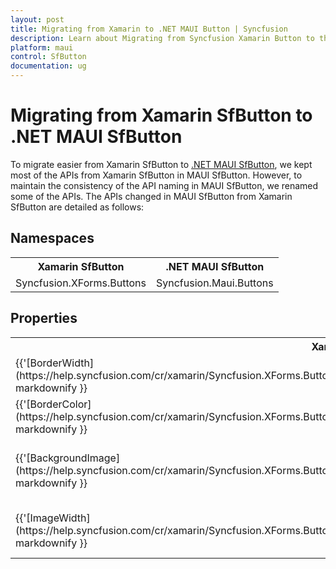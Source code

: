 ```yaml
---
layout: post
title: Migrating from Xamarin to .NET MAUI Button | Syncfusion 
description: Learn about Migrating from Syncfusion Xamarin Button to the Syncfusion .NET MAUI Button control and more here.
platform: maui
control: SfButton
documentation: ug
---  
```


# Migrating from Xamarin SfButton to .NET MAUI SfButton 

To migrate easier from Xamarin SfButton to [.NET MAUI SfButton](https://www.syncfusion.com/maui-controls/maui-button), we kept most of the APIs from Xamarin SfButton in MAUI SfButton. However, to maintain the consistency of the API naming in MAUI SfButton, we renamed some of the APIs. The APIs changed in MAUI SfButton from Xamarin SfButton are detailed as follows:

## Namespaces 

<table>
<tr>
<th>Xamarin SfButton</th>
<th>.NET MAUI SfButton</th></tr>
<tr>
<td>Syncfusion.XForms.Buttons</td>
<td>Syncfusion.Maui.Buttons</td></tr>
</table>

## Properties

<table> 
<tr>
<th>Xamarin SfButton</th>
<th>.NET MAUI SfButton</th>
<th>Description</th></tr>
<tr>
<td> {{'[BorderWidth](https://help.syncfusion.com/cr/xamarin/Syncfusion.XForms.Buttons.SfButton.html#Syncfusion_XForms_Buttons_SfButton_BorderWidth)'| markdownify }}</td>
<td> {{'[StrokeThickness](https://help.syncfusion.com/cr/maui/Syncfusion.Maui.Core.ButtonBase.html#Syncfusion_Maui_Core_ButtonBase_StrokeThickness)'| markdownify }}</td>
<td>Gets or sets the stroke thickness.</td></tr>
<tr>
<td> {{'[BorderColor](https://help.syncfusion.com/cr/xamarin/Syncfusion.XForms.Buttons.SfButton.html#Syncfusion_XForms_Buttons_SfButton_BorderColor)'| markdownify }}</td>
<td> {{'[Stroke](https://help.syncfusion.com/cr/maui/Syncfusion.Maui.Core.ButtonBase.html#Syncfusion_Maui_Core_ButtonBase_Stroke)'| markdownify }}</td>
<td>Gets or sets the color of the border.</td></tr>
<tr>
<td> {{'[BackgroundImage](https://help.syncfusion.com/cr/xamarin/Syncfusion.XForms.Buttons.SfButton.html#Syncfusion_XForms_Buttons_SfButton_BackgroundImage)'| markdownify }}</td>
<td> {{'[BackgroundImageSource](https://help.syncfusion.com/cr/maui/Syncfusion.Maui.Core.ButtonBase.html#Syncfusion_Maui_Core_ButtonBase_BackgroundImageSource)'| markdownify }} </td>
<td>Gets or sets the background image in Button.</td></tr>
<tr>
<td> {{'[ImageWidth](https://help.syncfusion.com/cr/xamarin/Syncfusion.XForms.Buttons.SfButton.html#Syncfusion_XForms_Buttons_SfButton_ImageWidth)'| markdownify }}</td>
<td> {{'[ImageSize](https://help.syncfusion.com/cr/maui/Syncfusion.Maui.Core.ButtonBase.html#Syncfusion_Maui_Core_ButtonBase_ImageSize)'| markdownify }}</td>
<td>Gets or sets the image size in Button.</td></tr>
</table> 


